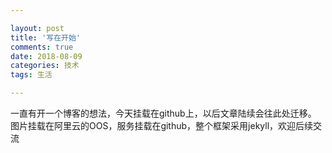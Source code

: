 ```yaml
---

layout: post 
title: '写在开始'
comments: true
date: 2018-08-09 
categories: 技术 
tags: 生活 

---
```


<!--subtitle: 'hello world'
cover: 'https://lm-blog-image.oss-cn-beijing.aliyuncs.com/hero.jpg'-->


一直有开一个博客的想法，今天挂载在github上，以后文章陆续会往此处迁移。  
图片挂载在阿里云的OOS，服务挂载在github，整个框架采用jekyll，欢迎后续交流 
